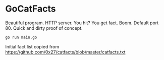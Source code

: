# GoCatFacts

Beautiful program. HTTP server. You hit? You get fact. Boom. Default port 80.
Quick and dirty proof of concept.

```shell
go run main.go
```

Initial fact list copied from https://github.com/0x27/catfacts/blob/master/catfacts.txt
